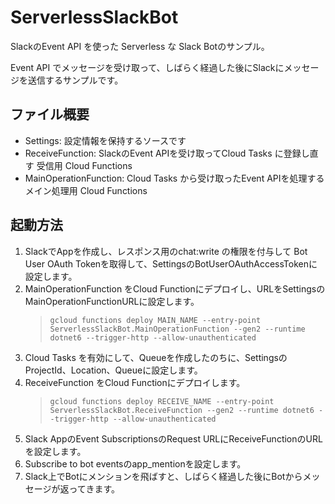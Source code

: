 # ServerlessSlackBot

SlackのEvent API を使った Serverless な Slack Botのサンプル。

Event API でメッセージを受け取って、しばらく経過した後にSlackにメッセージを送信するサンプルです。

## ファイル概要
- Settings: 設定情報を保持するソースです
- ReceiveFunction: SlackのEvent APIを受け取ってCloud Tasks に登録し直す 受信用 Cloud Functions
- MainOperationFunction: Cloud Tasks から受け取ったEvent APIを処理する メイン処理用 Cloud Functions

## 起動方法
1. SlackでAppを作成し、レスポンス用のchat:write の権限を付与して Bot User OAuth Tokenを取得して、SettingsのBotUserOAuthAccessTokenに設定します。 
2. MainOperationFunction をCloud Functionにデプロイし、URLをSettingsのMainOperationFunctionURLに設定します。
   > `gcloud functions deploy MAIN_NAME --entry-point ServerlessSlackBot.MainOperationFunction --gen2 --runtime dotnet6 --trigger-http --allow-unauthenticated`
3. Cloud Tasks を有効にして、Queueを作成したのちに、SettingsのProjectId、Location、Queueに設定します。
4. ReceiveFunction をCloud Functionにデプロイします。
   > `gcloud functions deploy RECEIVE_NAME --entry-point ServerlessSlackBot.ReceiveFunction --gen2 --runtime dotnet6 --trigger-http --allow-unauthenticated`
5. Slack AppのEvent SubscriptionsのRequest URLにReceiveFunctionのURLを設定します。
6. Subscribe to bot eventsのapp_mentionを設定します。
7. Slack上でBotにメンションを飛ばすと、しばらく経過した後にBotからメッセージが返ってきます。
